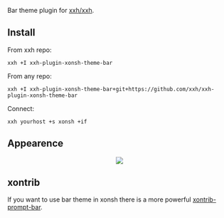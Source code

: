 Bar theme plugin for [xxh/xxh](https://github.com/xxh/xxh).

## Install
From xxh repo:
```
xxh +I xxh-plugin-xonsh-theme-bar
```
From any repo:
```
xxh +I xxh-plugin-xonsh-theme-bar+git+https://github.com/xxh/xxh-plugin-xonsh-theme-bar
```
Connect:
```
xxh yourhost +s xonsh +if
```

## Appearence
<p align="center">  
  <a href="https://asciinema.org/a/osSEzqnmH9pMYEZibNe2K7ZL7" target="_blank"><img src="https://asciinema.org/a/osSEzqnmH9pMYEZibNe2K7ZL7.svg"></a><br>
</p>

## xontrib

If you want to use bar theme in xonsh there is a more powerful [xontrib-prompt-bar](https://github.com/anki-code/xontrib-prompt-bar).
